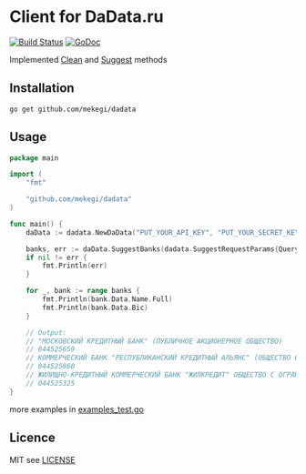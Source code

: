 # Client for DaData.ru 
[![Build Status](https://travis-ci.org/mekegi/dadata.svg)](https://travis-ci.org/mekegi/dadata)  [![GoDoc](https://godoc.org/github.com/mekegi/dadata?status.png)](http://godoc.org/github.com/mekegi/dadata)

Implemented [Clean](https://dadata.ru/api/clean/) 
and [Suggest](https://dadata.ru/api/suggest/) methods

## Installation

`go get github.com/mekegi/dadata`

## Usage
```go
package main

import (
	"fmt"

	"github.com/mekegi/dadata"
)

func main() {
	daData := dadata.NewDaData("PUT_YOUR_API_KEY", "PUT_YOUR_SECRET_KEY")

	banks, err := daData.SuggestBanks(dadata.SuggestRequestParams{Query: "Кредитный", Count: 3})
	if nil != err {
		fmt.Println(err)
	}

	for _, bank := range banks {
		fmt.Println(bank.Data.Name.Full)
		fmt.Println(bank.Data.Bic)
	}

	// Output:
	// "МОСКОВСКИЙ КРЕДИТНЫЙ БАНК" (ПУБЛИЧНОЕ АКЦИОНЕРНОЕ ОБЩЕСТВО)
	// 044525659
	// КОММЕРЧЕСКИЙ БАНК "РЕСПУБЛИКАНСКИЙ КРЕДИТНЫЙ АЛЬЯНС" (ОБЩЕСТВО С ОГРАНИЧЕННОЙ ОТВЕТСТВЕННОСТЬЮ)
	// 044525860
	// ЖИЛИЩНО-КРЕДИТНЫЙ КОММЕРЧЕСКИЙ БАНК "ЖИЛКРЕДИТ" ОБЩЕСТВО С ОГРАНИЧЕННОЙ ОТВЕТСТВЕННОСТЬЮ
	// 044525325
}
```

more examples in [examples_test.go](./examples_test.go)

## Licence
MIT see [LICENSE](LICENSE)